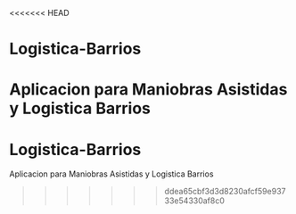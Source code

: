 <<<<<<< HEAD
# Logistica-Barrios
Aplicacion para Maniobras Asistidas y Logistica Barrios
=======
# Logistica-Barrios
Aplicacion para Maniobras Asistidas y Logistica Barrios
>>>>>>> ddea65cbf3d3d8230afcf59e93733e54330af8c0

